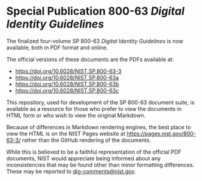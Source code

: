 # Special Publication 800-63 *Digital Identity Guidelines*

The finalized four-volume SP 800-63 *Digital Identity Guidelines* is now available, both in PDF format and online.

The official versions of these documents are the PDFs available at:
*  <https://doi.org/10.6028/NIST.SP.800-63-3>
*  <https://doi.org/10.6028/NIST.SP.800-63a>
*  <https://doi.org/10.6028/NIST.SP.800-63b>
*  <https://doi.org/10.6028/NIST.SP.800-63c>

This repository, used for development of the SP 800-63 document suite, is available as a resource for those who prefer to view the documents in HTML form or who wish to view the original Markdown.

Because of differences in Markdown rendering engines, the best place to view the HTML is on the NIST Pages website at <https://pages.nist.gov/800-63-3/> rather than the GitHub rendering of the documents.

While this is believed to be a faithful representation of the official PDF documents, NIST would appreciate being informed about any inconsistencies that may be found other than minor formatting differences. These may be reported to <dig-comments@nist.gov>.
